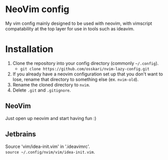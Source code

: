 # NeoVim config

My vim config mainly designed to be used with neovim, with vimscript compatability at the top layer for use in tools such as ideavim.

# Installation

1. Clone the repository into your config directory (commonly `~/.config`).
    - `git clone https://github.com/osskari/nvim-lazy-config.git`
2. If you already have a neovim configuration set up that you don't want to lose, rename that directory to something else (ex. `nvim-old`).
3. Rename the cloned directory to `nvim`.
3. Delete `.git` and `.gitignore`.

## NeoVim

Just open up neovim and start having fun :)

## Jetbrains

 Source 'vim/idea-init.vim' in '.ideavimrc'.
<br>`source ~/.config/nvim/vim/idea-init.vim`.

